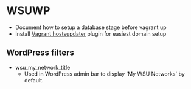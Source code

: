 # WSUWP

* Document how to setup a database stage before vagrant up
* Install [Vagrant hostsupdater](https://github.com/cogitatio/vagrant-hostsupdater) plugin for easiest domain setup

## WordPress filters

* wsu_my_network_title
	* Used in WordPress admin bar to display 'My WSU Networks' by default.
